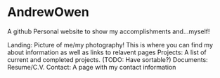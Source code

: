# AndrewOwen
A github Personal website to show my accomplishments and...myself!

Landing: Picture of me/my photography! This is where you can find my about information as well as links to relavent pages
Projects: A list of current and completed projects.
(TODO: Have sortable?)
Documents: Resume/C.V.
Contact: A page with my contact information